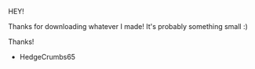 HEY!

Thanks for downloading whatever I made!
It's probably something small :)

Thanks!
- HedgeCrumbs65
